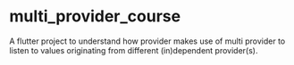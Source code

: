 # multi_provider_course

A flutter project to understand how provider makes use of multi provider to listen to values originating from different (in)dependent provider(s).

